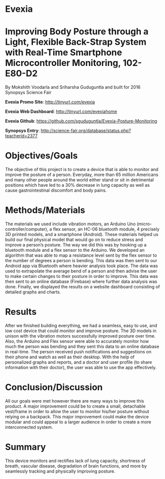 # Evexia

# Improving Body Posture through a Light, Flexible Back-Strap System with Real-Time Smartphone Microcontroller Monitoring, 102-E80-D2

By Mokshith Voodarla and Sriharsha Guduguntla and built for 2016 Synopsys Science Fair

**Evexia Promo Site**: http://tinyurl.com/evexia

**Evexia Web Dashboard**: http://tinyurl.com/evexiahome

**Evexia Github**: https://github.com/sguduguntla/Evexia-Posture-Monitoring

**Synopsys Entry**: http://science-fair.org/database/status.php?teacherid=2377

# Objectives/Goals

The objective of this project is to create a device that is able to monitor and improve the posture of a person. Everyday, more than 65 million Americans and many other people around the world either stand or sit in detrimental positions which have led to a 30% decrease in lung capacity as well as cause gastrointestinal discomfort and body pains.

# Methods/Materials

The materials we used include vibration motors, an Arduino Uno (micro-controller/computer), a flex sensor, an HC-06 bluetooth module, 4 precisely 3D printed models, and a smartphone (Android). These materials helped us build our final physical model that would go on to reduce stress and improve a person’s posture. The way we did this was by hooking up a bluetooth module and a flex sensor to the Arduino. We developed an algorithm that was able to map a resistance level sent by the flex sensor to the number of degrees a person is bending. This data was then sent to our Android app via Bluetooth where heavier analysis took place. The data was used to extrapolate the average bend of a person and then advise the user to make certain changes to their posture in order to improve. This data was then sent to an online database (Firebase) where further data analysis was done. Finally, we displayed the results on a website dashboard consisting of detailed graphs and charts. 

# Results

After we finished building everything, we had a seamless, easy to use, and low cost device that could monitor and improve posture. The 3D models in unison with the vibration motors successfully improved posture over time. Also, the Arduino and Flex sensor were able to accurately monitor how much the person was bending and they sent this data to an online database in real-time. The person received push notifications and suggestions on their phone and watch as well as their desktop. With the help of personalized graphs and reports, and a doctor and user profile (to share information with their doctor), the user was able to use the app effectively.

# Conclusion/Discussion

All our goals were met however there are many ways to improve this product. A major improvement could be to create a small, detachable vest/frame in order to allow the user to monitor his/her posture without relying on a backpack. This major improvement could make the device modular and could appeal to a larger audience in order to create a more interconnected system.

# Summary

This device monitors and rectifies lack of lung capacity, shortness of breath, vascular disease, degradation of brain functions, and more by seamlessly tracking and physically improving posture.
